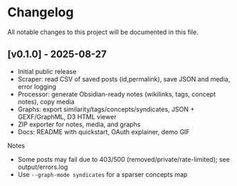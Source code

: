 # Changelog

All notable changes to this project will be documented in this file.

## [v0.1.0] - 2025-08-27
- Initial public release
- Scraper: read CSV of saved posts (id,permalink), save JSON and media, error logging
- Processor: generate Obsidian-ready notes (wikilinks, tags, concept notes), copy media
- Graphs: export similarity/tags/concepts/syndicates, JSON + GEXF/GraphML, D3 HTML viewer
- ZIP exporter for notes, media, and graphs
- Docs: README with quickstart, OAuth explainer, demo GIF

Notes
- Some posts may fail due to 403/500 (removed/private/rate-limited); see output/errors.log
- Use `--graph-mode syndicates` for a sparser concepts map
